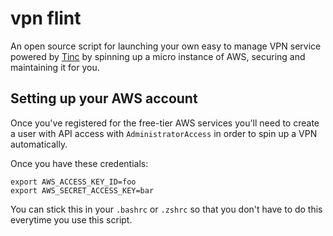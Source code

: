 # vpn flint

An open source script for launching your own easy to manage VPN service powered by [Tinc](https://www.tinc-vpn.org/) by spinning up a micro instance of AWS, securing and maintaining it for you.

## Setting up your AWS account

Once you've registered for the free-tier AWS services you'll need to create a user with API access with `AdministratorAccess` in order to spin up a VPN automatically.

Once you have these credentials:

```
export AWS_ACCESS_KEY_ID=foo
export AWS_SECRET_ACCESS_KEY=bar
```

You can stick this in your `.bashrc` or `.zshrc` so that you don't have to do this everytime you use this script.
